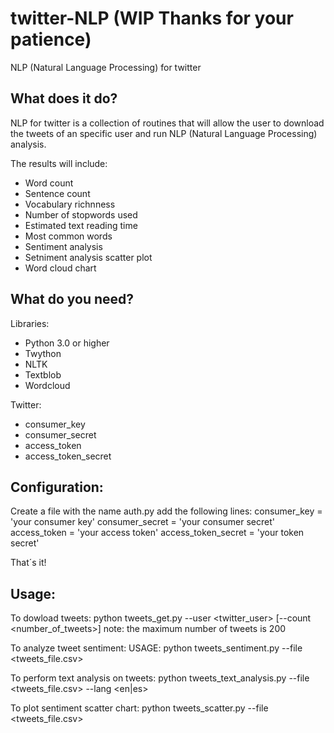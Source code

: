 # twitter-NLP (WIP Thanks for your patience)
NLP (Natural Language Processing) for twitter

## What does it do?
NLP for twitter is a collection of routines that will allow the user to download the tweets of an specific user
and run NLP (Natural Language Processing) analysis.

The results will include:
- Word count
- Sentence count
- Vocabulary richnness
- Number of stopwords used
- Estimated text reading time
- Most common words 
- Sentiment analysis
- Setniment analysis scatter plot
- Word cloud chart

## What do you need?
Libraries:
- Python 3.0 or higher
- Twython
- NLTK
- Textblob
- Wordcloud

Twitter:
- consumer_key 
- consumer_secret 
- access_token 
- access_token_secret 

## Configuration:
Create a file with the name auth.py
add the following lines:
consumer_key = 'your consumer key'
consumer_secret = 'your consumer secret'
access_token = 'your access token'
access_token_secret = 'your token secret'

That´s it!

## Usage:
To dowload tweets:
python tweets_get.py --user <twitter_user> [--count <number_of_tweets>]
note: the maximum number of tweets is 200

To analyze tweet sentiment:
USAGE: python tweets_sentiment.py --file <tweets_file.csv>

To perform text analysis on tweets:
python tweets_text_analysis.py --file <tweets_file.csv> --lang <en|es>

To plot sentiment scatter chart:
python tweets_scatter.py --file <tweets_file.csv>